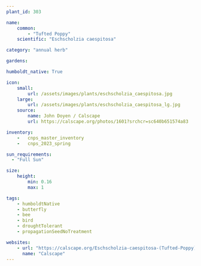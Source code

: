```yaml
---
plant_id: 303 

name: 
    common: 
        - "Tufted Poppy"  
    scientific: "Eschscholzia caespitosa"  

category: "annual herb"

gardens:

humboldt_native: True

icon: 
    small: 
        url: /assets/images/plants/eschscholzia_caespitosa.jpg 
    large: 
        url: /assets/images/plants/eschscholzia_caespitosa_lg.jpg 
    source: 
        name: John Doyen / Calscape 
        url: https://calscape.org/photos/1601?srchcr=sc640b651574a83 

inventory: 
    -   cnps_master_inventory
    -   cnps_2023_spring

sun_requirements:
  - "Full Sun"

size:
    height: 
        min: 0.16
        max: 1

tags: 
    - humboldtNative
    - butterfly
    - bee
    - bird
    - droughtTolerant
    - propagationSeedNoTreatment

websites:
    - url: "https://calscape.org/Eschscholzia-caespitosa-(Tufted-Poppy)"
      name: "Calscape"
---
```









